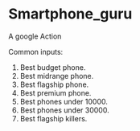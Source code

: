 # Smartphone_guru
A google Action

Common inputs:
1. Best budget phone.
2. Best midrange phone.
3. Best flagship phone.
4. Best premium phone.
5. Best phones under 10000.
6. Best phones under 30000.
7. Best flagship killers.
